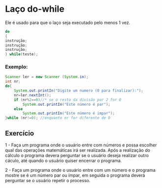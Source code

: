 # Laço do-while

Ele é usado para que o laço seja executado pelo menos 1 vez.

~~~Java
do
{
instrução;
instrução;
instrução;
} while(teste);
~~~

### Exemplo:
~~~Java
Scanner ler = new Scanner (System.in);
int nr;
do{
	System.out.printIn("Digite um numero (0 para finalizar):");
	nr=ler.nextInt();
	if (nr%2==0)//* se o resto da divisão por 2 for 0
		System.out.printIn("Este número é par");
	else
		System.out.printIn("Este número é impar");
}while (nr!=0); //enquanto nr for diferente de 0
~~~

## Exercício

1 - Faça um programa onde o usuário entre com números e possa escolher qual das operações matemáticas irá ser realizada. Após a realização do cálculo o programa devera perguntar se o usuário deseja realizar outro cáculo, até quando o usuário quiser encerrar o programa.

2 - Faça um programa onde o usuário entre com um número e o programa mostre se é um número par ou ímpar, em seguida o programa deverá perguntar se o usuário repetir o processo.

